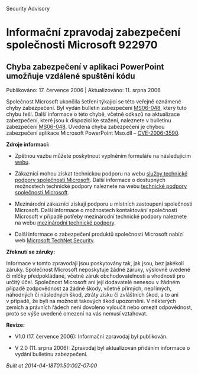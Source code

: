 ﻿---
Title: Informační zpravodaj zabezpečení společnosti Microsoft 922970

TOCTitle: 922970

ms:assetid: 922970

ms:mtpsurl: https://technet.microsoft.com/cs-CZ/library/922970(v=Security.10)

ms:contentKeyID: 61223550

---

Security Advisory

# Informační zpravodaj zabezpečení společnosti Microsoft 922970 #

## Chyba zabezpečení v aplikaci PowerPoint umožňuje vzdálené spuštění kódu ##

Publikováno: 17. července 2006 | Aktualizováno: 11. srpna 2006

Společnost Microsoft ukončila šetření týkající se této veřejně oznámené chyby zabezpečení. Byl vydán bulletin zabezpečení [MS06-048](http://technet.microsoft.com/security/bulletin/ms06-048), který tuto chybu řeší. Další informace o této chybě, včetně odkazů na aktualizace zabezpečení, které jsou k dispozici ke stažení, naleznete v bulletinu zabezpečení [MS06-048](http://technet.microsoft.com/security/bulletin/ms06-048). Uvedená chyba zabezpečení je chybou zabezpečení aplikace Microsoft PowerPoint Mso.dll – [CVE-2006-3590](http://www.cve.mitre.org/cgi-bin/cvename.cgi?name=cve-2006-3590).

**Zdroje informací:**

* Zpětnou vazbu můžete poskytnout vyplněním formuláře na následujícím [webu](https://support.microsoft.com/common/survey.aspx?scid=sw;en;1257&amp;amp;showpage=1&amp;amp;ws=technet&amp;amp;sd=tech).

* Zákazníci mohou získat technickou podporu na webu [služby technické podpory společnosti Microsoft](http://go.microsoft.com/fwlink/?linkid=21131). Další informace o dostupných možnostech technické podpory naleznete na webu [technické podpory společnosti Microsoft](http://support.microsoft.com/).

* Mezinárodní zákazníci získají podporu u místních zastoupení společnosti Microsoft. Další informace o možnostech kontaktování společnosti Microsoft v případě potřeby mezinárodní technické podpory naleznete na webu [mezinárodní technické podpory](http://go.microsoft.com/fwlink/?linkid=21155).

* Další informace o zabezpečení produktů společnosti Microsoft nabízí web [Microsoft TechNet Security](http://www.microsoft.com/cze/technet/security/).

**Zřeknutí se záruky:**

Informace v tomto zpravodaji jsou poskytovány tak, jak jsou, bez jakékoli záruky. Společnost Microsoft neposkytuje žádné záruky, výslovně uvedené či mlčky předpokládané, včetně záruk obchodovatelnosti a vhodnosti pro určitý účel. Společnost Microsoft ani její dodavatelé nenesou v žádném případě zodpovědnost za žádné škody, včetně přímých, nepřímých, náhodných či následných škod, ztráty zisku či zvláštních škod, a to ani v případě, že byli na možnost takových škod upozorněni. V některých zemích a právních řádech není dovoleno vyloučit nebo omezit odpovědnost, proto se výše uvedené omezení na vás nemusí vztahovat.

**Revize:**

* V1.0 (17. července 2006): Informační zpravodaj byl publikován.

* V 2.0 (11. srpna 2006): Zpravodaj byl aktualizován přidáním informace o vydání bulletinu zabezpečení.

*Built at 2014-04-18T01:50:00Z-07:00*


